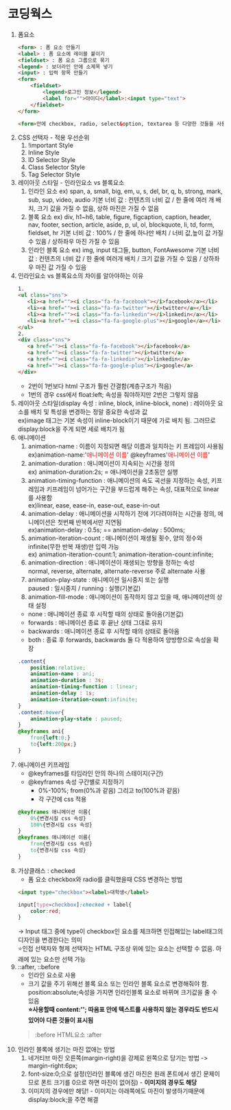 # 코딩웍스
1. 폼요소
    ```html
    <form> : 폼 요소 만들기
    <label> : 폼 요소에 레이블 붙이기
    <fieldset> : 폼 요소 그룹으로 묶기
    <legend> : 보더라인 안에 소제목 넣기
    <input> : 입력 항목 만들기 
    <form>
        <fieldset>
            <legend>로그인 정보</legend>
            <label for="">아이디</label>:<input type="text">
        </fieldset>
    </form>
    
    <form>안에 checkbox, radio, select&option, textarea 등 다양한 것들을 사용할 수 있음.
    ```
2. CSS 선택자 - 적용 우선순위
    1. !important Style
    2. Inline Style
    3. ID Selector Style
    4. Class Selector Style
    5. Tag Selector Style
3. 레이아웃 스타일 - 인라인요소 vs 블록요소
    1. 인라인 요소
        ex) span, a, small, big, em, u, s, del, br, q, b, strong, mark, sub, sup, video, audio
        기본 너비 값 : 컨텐츠의 너비 값 / 한 줄에 여러 개 배치, 크기 값을 가질 수 없음, 상하 마진은 가질 수 없음
    2. 블록 요소
        ex) div, h1~h6, table, figure, figcaption, caption, header, nav, footer, section, article, aside, p, ul, ol, blockquote, li, td, form, fieldset, hr
        기본 너비 값 : 100% / 한 줄에 하나만 배치 / 너비 값,높이 값 가질 수 있음 / 상하좌우 마진 가질 수 있음
    3. 인라인 블록 요소
        ex) img, input 태그들, button, FontAwesome
        기본 너비 값 : 컨텐츠의 너비 값 / 한 줄에 여러개 배치 / 크기 값을 가질 수 있음 / 상하좌우 마진 값 가질 수 있음<br>
4. 인라인요소 vs 블록요소의 차이를 알아야하는 이유<br>
     ```html
    1.
    <ul class="sns">
        <li><a href=""><i class="fa-fa-facebook"></i>facebook</a></li>
        <li><a href=""><i class="fa-fa-twitter"></i>twitter</a></li>
        <li><a href=""><i class="fa-fa-linkedin"></i>linkedin</a></li>
        <li><a href=""><i class="fa-fa-google-plus"></i>google</a></li>
    </ul>
    2.
    <div class="sns">
        <a href=""><i class="fa-fa-facebook"></i>facebook</a>
        <a href=""><i class="fa-fa-twitter"></i>twitter</a>
        <a href=""><i class="fa-fa-linkedin"></i>linkedin</a>
        <a href=""><i class="fa-fa-google-plus"></i>google</a>
    </div>
    ```
    - 2번이 1번보다 html 구조가 훨씬 간결함(계층구조가 적음)
    - 1번의 경우 css에서 float:left; 속성을 줘야하지만 2번은 그렇지 않음
5. 레이아웃 스타일(display 속성 : inline, block, inline-block, none) : 레이아웃 요소를 배치 및 특성을 변경하는 정말 중요한 속성과 값<br>
    ex)image 태그는 기본 속성이 inline-block이기 때문에 가로 배치 됨. 그러므로 display:block을 주게 되면 세로 배치가 됨<br>
6. 애니메이션<br>
    1. animation-name : 이름이 지정되면 해당 이름과 일치하는 키 프레임이 사용됨<br>
    ex)animation-name:'<span style="color:red">애니메이션 이름</span>' @keyframes'<span style="color:red">애니메이션 이름</span>'
    2. animation-duration : 애니메이션이 지속되는 시간을 정의<br>
    ex) animation-duration:2s; = 애니메이션을 2초동안 실행
    3. animation-timing-function : 애니메이션의 속도 곡선을 지정하는 속성, 키프레임과 키프레임이 넘어가는 구간을 부드럽게 해주는 속성, 대표적으로 linear를 사용함<br>
    ex)linear, ease, ease-in, ease-out, ease-in-out
    4. animation-delay : 애니메이션을 시작하기 전에 기다려야하는 시간을 정의, 에니메이션은 첫번째 반복에서만 지연됨<br>
    ex)animation-delay : 0.5s; == animation-delay : 500ms;
    5. animation-iteration-count : 애니메이션이 재생될 횟수, 양의 정수와 infinite(무한 반복 재생)만 입력 가능<br>
    ex) animation-iteration-count:1; animation-iteration-count:infinite;
    6. animation-direction : 애니메이션이 재생되는 방향을 정하는 속성<br>
    normal, reverse, alternate, alternate-reverse 주로 alternate 사용
    7. animation-play-state : 애니메이션 일시중지 또는 실행<br>
    paused : 일시중지 / running : 실행(기본값)
    8. animation-fill-mode : 애니메이션이 동작하지 않고 있을 때, 애니메이션의 상태 설정<br>
    - none : 애니메이션 종료 후 시작할 때의 상태로 돌아옴(기본값)
    - forwards : 애니메이션 종료 후 끝난 상태 그대로 유지
    - backwards : 애니메이션 종료 후 시작할 때의 상태로 돌아옴
    - both : 종료 후 forwards, backwards 둘 다 적용하여 양방향으로 속성을 확장
    ```css
    .content{
        position:relative;
        animation-name : ani;
        animation-duration : 3s;
        animation-timing-function : linear;
        animation-delay : 1s;
        animation-iteration-count:infinite;
    }
    .content:hover{
        animation-play-state : paused;
    }
    @keyframes ani{
        from{left:0;}
        to{left:200px;}
    }
    ```
7. 애니메이션 키프레임
    - @keyframes를 타임라인 안의 하나의 스테이지(구간)
    - @keyframes 속성 구간별로 지정하기
        - 0%-100%; from(0%과 같음) 그리고 to(100%과 같음)
        - 각 구간에 css 적용
    ```css
    @keyframes 애니메이션 이름{
        0%{변경시킬 css 속성}
        100%{변경시킬 css 속성}
    }
    @keyframes 애니메이션 이름{
        from{변경시킬 css 속성}
        to{변경시킬 css 속성}
    }
    ```
8. 가상클래스 : checked
    - 폼 요소 checkbox와 radio를 클릭했을때 CSS 변경하는 방법
    ```html
    <input type="checkbox"><label>대학생</label>
    ```
    ```css
    input[type=checkbox]:checked + label{
        color:red;
    }
    ```
    -> Input 태그 중에 type이 checkbox인 요소를 체크하면 인접해있는 label태그의 디자인을 변경한다는 의미<br>
    ⭐인접 선택자와 형제 선택자는 HTML 구조상 위에 있는 요소는 선택할 수 없음. 아래에 있는 요소만 선택 가능
9. ::after, ::before
    - 인라인 요소로 사용
    - 크기 값을 주기 위해선 블록 요소 또는 인라인 블록 요소로 변경해줘야 함. position:absolute;속성을 가지면 인라인블록 요소로 바뀌며 크기값을 줄 수 있음<br>
    <b>⭐사용할때 content:''; 따옴표 안에 텍스트를 사용하지 않는 경우라도 반드시 있어야 다른 것들이 표시됨</b>
    > :before HTML요소 :after
10. 인라인 블록에 생기는 마진 없애는 방법
    1. 네거티브 마진 오른쪽(margin-right)을 강제로 왼쪽으로 당기는 방법 -> margin-right:6px;
    2. font-size:0;으로 설정(인라인 블록에 생긴 마진은 원래 폰트에서 생긴 문제이므로 폰트 크기를 0으로 하면 마진이 없어짐) - <b>이미지의 경우도 해당</b>
    3. 이미지의 경우에만 해당! - 이미지는 아래쪽에도 마진이 발생하기때문에 display:block;을 주면 해결

